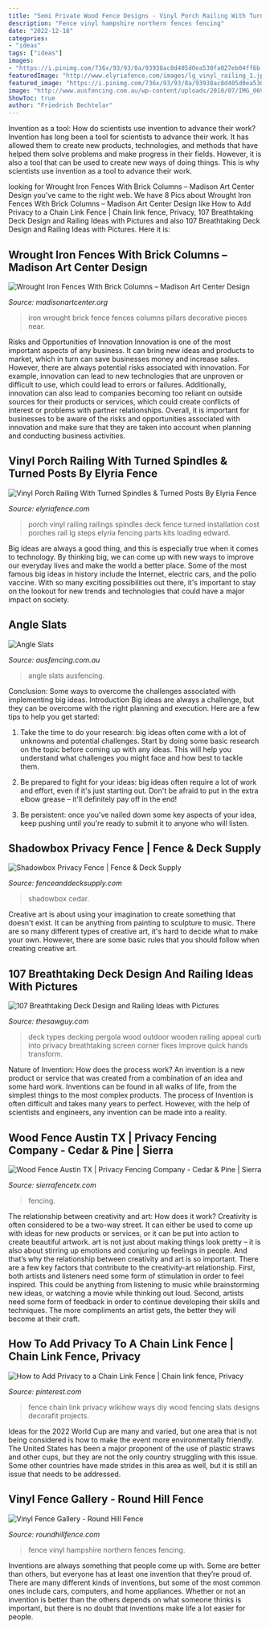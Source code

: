 ```yaml
---
title: "Semi Private Wood Fence Designs - Vinyl Porch Railing With Turned Spindles &amp; Turned Posts By Elyria Fence"
description: "Fence vinyl hampshire northern fences fencing"
date: "2022-12-18"
categories:
- "ideas"
tags: ["ideas"]
images:
- "https://i.pinimg.com/736x/93/93/8a/93938ac8d405d0ea530fa027eb04ff6b.jpg"
featuredImage: "http://www.elyriafence.com/images/lg_vinyl_railing_1.jpg"
featured_image: "https://i.pinimg.com/736x/93/93/8a/93938ac8d405d0ea530fa027eb04ff6b.jpg"
image: "http://www.ausfencing.com.au/wp-content/uploads/2010/07/IMG_0690.jpg"
ShowToc: true
author: "Friedrich Bechtelar"
---
```



Invention as a tool: How do scientists use invention to advance their work?
Invention has long been a tool for scientists to advance their work. It has allowed them to create new products, technologies, and methods that have helped them solve problems and make progress in their fields. However, it is also a tool that can be used to create new ways of doing things. This is why scientists use invention as a tool to advance their work.

	

		
looking for Wrought Iron Fences With Brick Columns – Madison Art Center Design you've came to the right web. We have 8 Pics about Wrought Iron Fences With Brick Columns – Madison Art Center Design like How to Add Privacy to a Chain Link Fence | Chain link fence, Privacy, 107 Breathtaking Deck Design and Railing Ideas with Pictures and also 107 Breathtaking Deck Design and Railing Ideas with Pictures. Here it is:
		
    
## Wrought Iron Fences With Brick Columns – Madison Art Center Design

<img loading=lazy src="https://www.madisonartcenter.org/wp-content/uploads/2018/08/wrought-iron-fence-with-brick-pillars.jpg" onerror="this.onerror=null;this.src='https://tse2.mm.bing.net/th?id=OIP.vTrmE9zAhiQ6l4b9iki9yQHaFj&amp;pid=15.1';" alt="Wrought Iron Fences With Brick Columns – Madison Art Center Design">

_Source: madisonartcenter.org_

>iron wrought brick fence fences columns pillars decorative pieces near. 

	

Risks and Opportunities of Innovation
Innovation is one of the most important aspects of any business. It can bring new ideas and products to market, which in turn can save businesses money and increase sales. However, there are always potential risks associated with innovation. For example, innovation can lead to new technologies that are unproven or difficult to use, which could lead to errors or failures. Additionally, innovation can also lead to companies becoming too reliant on outside sources for their products or services, which could create conflicts of interest or problems with partner relationships. Overall, it is important for businesses to be aware of the risks and opportunities associated with innovation and make sure that they are taken into account when planning and conducting business activities.

    
## Vinyl Porch Railing With Turned Spindles &amp; Turned Posts By Elyria Fence

<img loading=lazy src="http://www.elyriafence.com/images/lg_vinyl_railing_1.jpg" onerror="this.onerror=null;this.src='https://tse2.mm.bing.net/th?id=OIP.ZpJQMURTXYWPH2rTJdzSnwHaJ3&amp;pid=15.1';" alt="Vinyl Porch Railing With Turned Spindles &amp; Turned Posts By Elyria Fence">

_Source: elyriafence.com_

>porch vinyl railing railings spindles deck fence turned installation cost porches rail lg steps elyria fencing parts kits loading edward. 

	

Big ideas are always a good thing, and this is especially true when it comes to technology. By thinking big, we can come up with new ways to improve our everyday lives and make the world a better place. Some of the most famous big ideas in history include the Internet, electric cars, and the polio vaccine. With so many exciting possibilities out there, it's important to stay on the lookout for new trends and technologies that could have a major impact on society.

    
## Angle Slats

<img loading=lazy src="http://www.ausfencing.com.au/wp-content/uploads/2010/07/IMG_0690.jpg" onerror="this.onerror=null;this.src='https://tse2.mm.bing.net/th?id=OIP.XXfkPhH-UTXWgKXd0NYwzQHaJ3&amp;pid=15.1';" alt="Angle Slats">

_Source: ausfencing.com.au_

>angle slats ausfencing. 

	

Conclusion: Some ways to overcome the challenges associated with implementing big ideas.
Introduction
Big ideas are always a challenge, but they can be overcome with the right planning and execution. Here are a few tips to help you get started:

1. Take the time to do your research: big ideas often come with a lot of unknowns and potential challenges. Start by doing some basic research on the topic before coming up with any ideas. This will help you understand what challenges you might face and how best to tackle them.

2. Be prepared to fight for your ideas: big ideas often require a lot of work and effort, even if it's just starting out. Don't be afraid to put in the extra elbow grease – it'll definitely pay off in the end!

3. Be persistent: once you've nailed down some key aspects of your idea, keep pushing until you're ready to submit it to anyone who will listen.

    
## Shadowbox Privacy Fence | Fence &amp; Deck Supply

<img loading=lazy src="https://fenceanddecksupply.com/wp-content/uploads/2016/06/Shadowbox-Fence-with-Single-Gate-13-1030x687.jpg" onerror="this.onerror=null;this.src='https://tse1.mm.bing.net/th?id=OIP.lp_U0w5uu1Ii8c-Z7t1WXwHaE8&amp;pid=15.1';" alt="Shadowbox Privacy Fence | Fence &amp; Deck Supply">

_Source: fenceanddecksupply.com_

>shadowbox cedar. 

	

Creative art is about using your imagination to create something that doesn't exist. It can be anything from painting to sculpture to music. There are so many different types of creative art, it's hard to decide what to make your own. However, there are some basic rules that you should follow when creating creative art.

    
## 107 Breathtaking Deck Design And Railing Ideas With Pictures

<img loading=lazy src="https://www.thesawguy.com/wp-content/uploads/2018/09/shutterstock_469892549.jpg" onerror="this.onerror=null;this.src='https://tse4.mm.bing.net/th?id=OIP.jXlHhbp2QBANIHgAJhKqEAHaE8&amp;pid=15.1';" alt="107 Breathtaking Deck Design and Railing Ideas with Pictures">

_Source: thesawguy.com_

>deck types decking pergola wood outdoor wooden railing appeal curb into privacy breathtaking screen corner fixes improve quick hands transform. 

	

Nature of Invention: How does the process work?
An invention is a new product or service that was created from a combination of an idea and some hard work. Inventions can be found in all walks of life, from the simplest things to the most complex products. The process of Invention is often difficult and takes many years to perfect. However, with the help of scientists and engineers, any invention can be made into a reality.

    
## Wood Fence Austin TX | Privacy Fencing Company - Cedar &amp; Pine | Sierra

<img loading=lazy src="https://sierrafencetx.com/wp-content/uploads/2012/10/Steel-double-gate-frame1.jpg" onerror="this.onerror=null;this.src='https://tse1.mm.bing.net/th?id=OIP.bR7-kiFyb8nVgyhhYY3u2AHaEQ&amp;pid=15.1';" alt="Wood Fence Austin TX | Privacy Fencing Company - Cedar &amp; Pine | Sierra">

_Source: sierrafencetx.com_

>fencing. 

	

The relationship between creativity and art: How does it work?
Creativity is often considered to be a two-way street. It can either be used to come up with ideas for new products or services, or it can be put into action to create beautiful artwork. art is not just about making things look pretty – it is also about stirring up emotions and conjuring up feelings in people. And that’s why the relationship between creativity and art is so important.
There are a few key factors that contribute to the creativity-art relationship. First, both artists and listeners need some form of stimulation in order to feel inspired. This could be anything from listening to music while brainstorming new ideas, or watching a movie while thinking out loud. Second, artists need some form of feedback in order to continue developing their skills and techniques. The more compliments an artist gets, the better they will become at their craft.

    
## How To Add Privacy To A Chain Link Fence | Chain Link Fence, Privacy

<img loading=lazy src="https://i.pinimg.com/736x/93/93/8a/93938ac8d405d0ea530fa027eb04ff6b.jpg" onerror="this.onerror=null;this.src='https://tse2.mm.bing.net/th?id=OIP.hdutxLS5tSpKT4I2NzURLgHaFj&amp;pid=15.1';" alt="How to Add Privacy to a Chain Link Fence | Chain link fence, Privacy">

_Source: pinterest.com_

>fence chain link privacy wikihow ways diy wood fencing slats designs decorafit projects. 

	

Ideas for the 2022 World Cup are many and varied, but one area that is not being considered is how to make the event more environmentally friendly. The United States has been a major proponent of the use of plastic straws and other cups, but they are not the only country struggling with this issue. Some other countries have made strides in this area as well, but it is still an issue that needs to be addressed.

    
## Vinyl Fence Gallery - Round Hill Fence

<img loading=lazy src="https://www.roundhillfence.com/wp-content/gallery/vinyl_fencing/vinyl_fencing-9_big.jpg" onerror="this.onerror=null;this.src='https://tse3.mm.bing.net/th?id=OIP.yBBcLvR2shgCBxVavzyvwQHaFj&amp;pid=15.1';" alt="Vinyl Fence Gallery - Round Hill Fence">

_Source: roundhillfence.com_

>fence vinyl hampshire northern fences fencing. 

	

Inventions are always something that people come up with. Some are better than others, but everyone has at least one invention that they’re proud of. There are many different kinds of inventions, but some of the most common ones include cars, computers, and home appliances. Whether or not an invention is better than the others depends on what someone thinks is important, but there is no doubt that inventions make life a lot easier for people.

